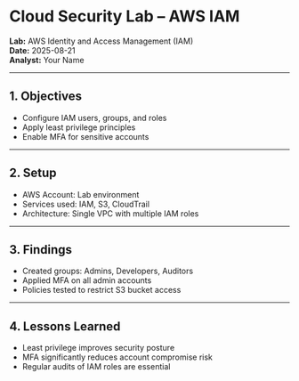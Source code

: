 #  Cloud Security Lab – AWS IAM

**Lab:** AWS Identity and Access Management (IAM)  
**Date:** 2025-08-21  
**Analyst:** Your Name  

---

## 1. Objectives
- Configure IAM users, groups, and roles  
- Apply least privilege principles  
- Enable MFA for sensitive accounts  

---

## 2. Setup
- AWS Account: Lab environment  
- Services used: IAM, S3, CloudTrail  
- Architecture: Single VPC with multiple IAM roles  

---

## 3. Findings
- Created groups: Admins, Developers, Auditors  
- Applied MFA on all admin accounts  
- Policies tested to restrict S3 bucket access  

---

## 4. Lessons Learned
- Least privilege improves security posture  
- MFA significantly reduces account compromise risk  
- Regular audits of IAM roles are essential  
